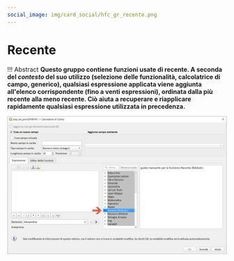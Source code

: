 ```yaml
---
social_image: img/card_social/hfc_gr_recente.png
---
```


# Recente

!!! Abstract
    **Questo gruppo contiene funzioni usate di recente. A seconda del _contesto_ del suo utilizzo (selezione delle funzionalità, calcolatrice di campo, generico), qualsiasi espressione applicata viene aggiunta all'elenco corrispondente (fino a venti espressioni), ordinata dalla più recente alla meno recente. Ciò aiuta a recuperare e riapplicare rapidamente qualsiasi espressione utilizzata in precedenza.**

[![](../../img/recente/gruppo_recente1.png)](../../img/recente/gruppo_recente1.png)

